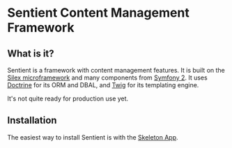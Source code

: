 Sentient Content Management Framework
=====================================

What is it?
-----------
Sentient is a framework with content management features. It is built on the [Silex microframework](http://silex.sensiolabs.org) and many components from [Symfony 2](http://symfony.com/). It uses [Doctrine](http://www.doctrine-project.org/) for its ORM and DBAL, and [Twig](http://twig.sensiolabs.org/) for its templating engine.

It's not quite ready for production use yet.

Installation
------------
The easiest way to install Sentient is with the [Skeleton App](https://github.com/mikegibson/sentient-app).
